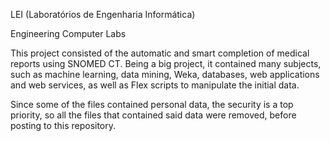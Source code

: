 LEI (Laboratórios de Engenharia Informática)

Engineering Computer Labs 

This project consisted of the automatic and smart completion of medical reports using SNOMED CT. Being a big project, it contained many subjects, such as machine learning, data mining, Weka, databases, web applications and web services, as well as Flex scripts to manipulate the initial data.

Since some of the files contained personal data, the security is a top priority, so all the files that contained said data were removed, before posting to this repository.
